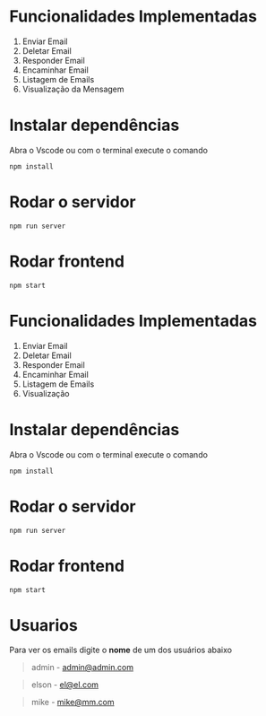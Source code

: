 # Funcionalidades Implementadas 
1. Enviar Email 
2. Deletar Email
3. Responder Email 
4. Encaminhar Email
5. Listagem de Emails
6. Visualização da Mensagem

# Instalar dependências 
Abra o Vscode ou com o terminal execute o comando 

`npm install`

# Rodar o servidor 
`npm run server`

# Rodar frontend
`npm start`

# Funcionalidades Implementadas 
1. Enviar Email 
2. Deletar Email
3. Responder Email 
4. Encaminhar Email
5. Listagem de Emails 
6. Visualização

# Instalar dependências 
Abra o Vscode ou com o terminal execute o comando 

`npm install`

# Rodar o servidor 
`npm run server`

# Rodar frontend
`npm start`

# Usuarios 
Para ver os emails digite o **nome** de um dos usuários abaixo 
> admin - admin@admin.com

> elson - el@el.com

> mike - mike@mm.com
